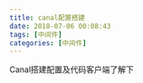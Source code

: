 ```yaml
---
title: canal配置搭建
date: 2018-07-06 00:08:43
tags: [中间件]
categories: [中间件]
---
```


Canal搭建配置及代码客户端了解下<!--more-->